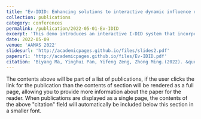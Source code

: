 ```yaml
---
title: "Ev-IDID: Enhancing solutions to interactive dynamic influence diagrams through evolutionary algorithms"
collection: publications
category: conferences
permalink: /publication/2022-05-01-Ev-IDID
excerpt: 'This demo introduces an interactive I-DID system that incorporates state-of-the-art and novel evolutionary algorithms, enabling users to specify parameters, visualize solutions, and automate behavioral model generation for multiagent sequential decision-making under uncertainty.'
date: 2022-05-09
venue: 'AAMAS 2022'
slidesurl: 'http://academicpages.github.io/files/slides2.pdf'
paperurl: 'http://academicpages.github.io/files/Ev-IDID.pdf'
citation: 'Biyang Ma, Yinghui Pan, Yifeng Zeng, Zhong Ming.(2022). &quot;Paper Title Number 1.&quot; <i>In Proc. Of AAMAS ’22 .2022, 1911–1913.</i>. 1(1).'
---
```


The contents above will be part of a list of publications, if the user clicks the link for the publication than the contents of section will be rendered as a full page, allowing you to provide more information about the paper for the reader. When publications are displayed as a single page, the contents of the above "citation" field will automatically be included below this section in a smaller font.
